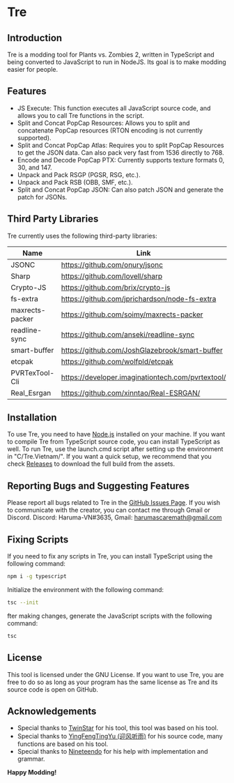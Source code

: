 # Tre
## Introduction


Tre is a modding tool for Plants vs. Zombies 2, written in TypeScript and being converted to JavaScript to run in NodeJS. Its goal is to make modding easier for people.


## Features

- JS Execute: This function executes all JavaScript source code, and allows you to call Tre functions in the script.
- Split and Concat PopCap Resources: Allows you to split and concatenate PopCap resources (RTON encoding is not currently supported).
- Split and Concat PopCap Atlas: Requires you to split PopCap Resources to get the JSON data. Can also pack very fast from 1536 directly to 768.
- Encode and Decode PopCap PTX: Currently supports texture formats 0, 30, and 147.
- Unpack and Pack RSGP (PGSR, RSG, etc.).
- Unpack and Pack RSB (OBB, SMF, etc.).
- Split and Concat PopCap JSON: Can also patch JSON and generate the patch for JSONs.

## Third Party Libraries

Tre currently uses the following third-party libraries:

| Name | Link |
| ------ | ------ |
| JSONC | https://github.com/onury/jsonc |
| Sharp | https://github.com/lovell/sharp |
| Crypto-JS | https://github.com/brix/crypto-js |
| fs-extra | https://github.com/jprichardson/node-fs-extra|
| maxrects-packer | https://github.com/soimy/maxrects-packer|
| readline-sync | https://github.com/anseki/readline-sync |
| smart-buffer | https://github.com/JoshGlazebrook/smart-buffer |
| etcpak | https://github.com/wolfpld/etcpak |
| PVRTexTool-Cli | https://developer.imaginationtech.com/pvrtextool/ |
| Real_Esrgan | https://github.com/xinntao/Real-ESRGAN/ |
## Installation

To use Tre, you need to have [Node.js](https://nodejs.org/) installed on your machine. If you want to compile Tre from TypeScript source code, you can install TypeScript as well. To run Tre, use the launch.cmd script after setting up the environment in "C/Tre.Vietnam/".
If you want a quick setup, we recommend that you check [Releases](https://github.com/Tre-VN/Tre/releases/) to download the full build from the assets.
## Reporting Bugs and Suggesting Features

Please report all bugs related to Tre in the [GitHub Issues Page](https://github.com/Tre-VN/Tre/issues/).
If you wish to communicate with the creator, you can contact me through Gmail or Discord.
Discord: Haruma-VN#3635,
Gmail: harumascaremath@gmail.com

## Fixing Scripts

If you need to fix any scripts in Tre, you can install TypeScript using the following command:

```sh
npm i -g typescript
```
Initialize the environment with the following command:

```sh
tsc --init
```
fter making changes, generate the JavaScript scripts with the following command:

```sh
tsc
```


## License

This tool is licensed under the GNU License. If you want to use Tre, you are free to do so as long as your program has the same license as Tre and its source code is open on GitHub.

## Acknowledgements
- Special thanks to [TwinStar](https://github.com/twinkles-twinstar) for his tool, this tool was based on his tool.
- Special thanks to [YingFengTingYu (迎风听雨)](https://github.com/YingFengTingYu) for his source code, many functions are based on his tool.
- Special thanks to [Nineteendo](https://github.com/Nineteendo) for his help with implementation and grammar.

**Happy Modding!**

